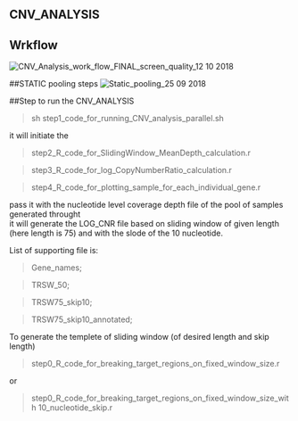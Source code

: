 ## CNV_ANALYSIS
  ## Wrkflow
  ![CNV_Analysis_work_flow_FINAL_screen_quality_12 10 2018](https://user-images.githubusercontent.com/8995865/69148320-51351800-0ad4-11ea-88cb-0e56cabf89ec.png)
      
      
  ##STATIC pooling steps
      ![Static_pooling_25 09 2018](https://user-images.githubusercontent.com/8995865/69148410-86da0100-0ad4-11ea-810c-db1877dc94c4.png)




##Step to run the CNV_ANALYSIS
> sh step1_code_for_running_CNV_analysis_parallel.sh

it will initiate the

> step2_R_code_for_SlidingWindow_MeanDepth_calculation.r

> step3_R_code_for_log_CopyNumberRatio_calculation.r

> step4_R_code_for_plotting_sample_for_each_individual_gene.r

pass it with the nucleotide level coverage depth file of the pool of samples generated throught <GATK DepthOfCoverage>  
it will generate the LOG_CNR file based on sliding window of given length (here length is 75) and with the slode of the 10 nucleotide.
  
List of supporting file is:
  
> Gene_names;

> TRSW_50;

> TRSW75_skip10;

> TRSW75_skip10_annotated;

To generate the templete of sliding window (of desired length and skip length)
 
> step0_R_code_for_breaking_target_regions_on_fixed_window_size.r

or

> step0_R_code_for_breaking_target_regions_on_fixed_window_size_with 10_nucleotide_skip.r

